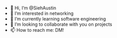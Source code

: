 - 👋 Hi, I’m @SiehAustin
- 👀 I’m interested in networking
- 🌱 I’m currently learning software engineering
- 💞️ I’m looking to collaborate with you on projects
- 📫 How to reach me: DM!

<!---
SiehAustin/SiehAustin is a ✨ special ✨ repository because its `README.md` (this file) appears on your GitHub profile.
You can click the Preview link to take a look at your changes.
--->
